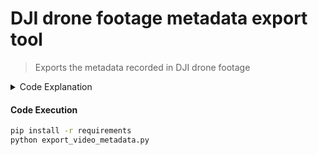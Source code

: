 # DJI drone footage metadata export tool

> Exports the metadata recorded in DJI drone footage

<details>
<summary>Code Explanation</summary>

<br/>

**imports**
```python
import subprocess as sp
from moviepy.editor import VideoFileClip
import json
import os
import argparse
```
<br/>


**Available formats**
In most cases the expected video file format is ".MP4"
```py
allowed_extensions = ['.mp4', '.mov', '.avi', '.mpg', '.mkv']
```
<br/>

**Arguments**
Arguments to allow the user to execute the code with the desired parameters
```py
def parse_opt():
    parser = argparse.ArgumentParser()
    parser.add_argument('--input', '-i', type=str, default="dji_videos/", nargs='+', help="Input Directory containing the DJI videos")
    parser.add_argument('--export', '-e', type=str, default="src_vid_info/", help="Export Directory to generate the metadata jsons")
    parser.add_argument('--interval', '--int','-int', nargs='+', type=int, default=3, help='For 3 Seconds Delay --interval 3')
    parser.add_argument('--export-query', '-eq', type=str, default="data/data.json", help="Export Query Path Directory e.g. data/data.json")
    parser.add_argument('--vid-format', type=str, default=".mp4", help="Format of your videos ('mp4', 'mov', 'avi', etc...)")
    opt = parser.parse_args()
    return opt
```
<br/>

**Video Processing & exporting**
Processing and exporting of each individual video file located in the input directory folder containing DJI video files. ('.MP4')
```py
def export_info(args):
    vids_par_path = args.input
    export_path = args.export
    export_query_path = args.export_query
    src_vids_path = [file for file in os.listdir(vids_par_path) if any(file.lower().endswith(ext) for ext in allowed_extensions)] # Filter anything 


    insert_query_dct = {"vid_count:": len(src_vids_path),
                    "Videos": []}
    for vid_name in src_vids_path:
        vid_path = vids_par_path + vid_name  # Parent + Child path
        export_filename = vid_name.split(".")[0]
        print(export_filename, " - ")
        information = extract_metadata(args, vid_path, vid_name)
        print(export_filename, " - COMPLETED")

        with open(f"{export_path}{export_filename}.json", 'w') as f:
            json.dump(information, f, indent=1)
        insert_query_dct["Videos"].append(information)
        print(f"DJI metadata for video (\033[1m{vid_name}\033[0m) generated at (\033[1m{vid_path}\033[0m)")

    with open(export_query_path, 'w') as f:
        json.dump(insert_query_dct, f, indent=1)
    print(f"\nDJI Video metadata json file generated at {export_query_path}")

```
 
**Metadata extraction**
Extraction of the metadata information, recorded in the DJI drone footage. Works by interacting with each second of the subtitles of the video
```py
def extract_metadata(args, video_path, vid_name):
    intervals = args.interval
    video_clip = VideoFileClip(video_path)
    duration = video_clip.duration
    resolution = video_clip.size

    information = {"filename": video_path,
                   "duration": duration,
                   "resolution": resolution,
                   "frame_info": []}

    out = sp.run(['ffmpeg', '-i', video_path, '-map', 's:0', '-f', 'webvtt', '-'],
                 stdout=sp.PIPE, stderr=sp.PIPE, universal_newlines=True)
    results = out.stdout.splitlines()
    frame_information = {}
    
    three_second_rule = 0
    second = ""
    for line in results:
        if "-->" in line:
            current_dur = line.split("-->")[0]
            second = current_dur
            three_second_rule -= 1

        if "F/5" in line:
            metadata = line.split(',')
            gps = format_gps(metadata[4:7])
            frame_information["second"] = second
            frame_information["altitude"] = metadata[8].split(" ")[2]  # ALTITUDE
            frame_information["gps"] = gps  # GPS INFO
            frame_information["dst_from_HQ"] = metadata[7].split(" ")[2]  # DISTANCE FROM LAUNCH
            frame_information["hs"] = metadata[9]  # HORIZONTAL SPEED
            frame_information["vs"] = metadata[10]

            if three_second_rule <= 0:
                information["frame_info"].append(frame_information)
                three_second_rule = intervals
            frame_information = {}
            
    return information
```
</details>


#### Code Execution
```bash
pip install -r requirements
python export_video_metadata.py
```